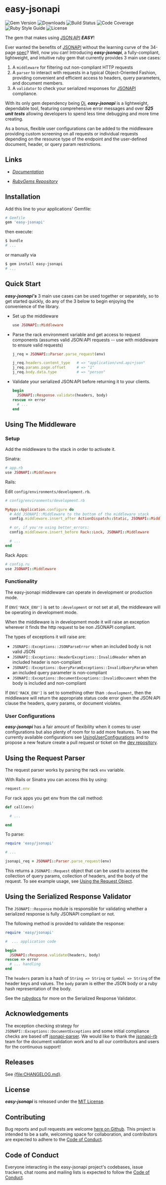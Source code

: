 <!--
# @markup markdown
# @title README
-->

# easy-jsonapi

![Gem Version](https://badge.fury.io/rb/easy-jsonapi.svg)
![Downloads](https://ruby-gem-downloads-badge.herokuapp.com/easy-jsonapi?type=total&color=brightgreen)
![Build Status](https://img.shields.io/travis/Curatess/easy-jsonapi/production)
![Code Coverage](https://img.shields.io/codecov/c/github/curatess/easy-jsonapi)
![Ruby Style Guide](https://img.shields.io/badge/code_style-rubocop-brightgreen.svg)
![License](https://img.shields.io/github/license/Curatess/easy-jsonapi)


The gem that makes using [JSON:API](https://jsonapi.org/) ***EASY***!

Ever wanted the benefits of [JSONAPI](https://jsonapi.org/) without the learning curve of the 34-page [spec](https://jsonapi.org/format/)? Well, now you can! Introducing ***easy-jsonapi***, a fully-compliant, lightweight, and intuitive ruby gem that currently provides 3 main use cases:

1. A `middleware` for filtering out non-compliant HTTP requests
2. A `parser` to interact with requests in a typical Object-Oriented Fashion, providing convenient and efficient access to headers, query parameters, and document members.
3. A `validator` to check your serialized responses for [JSONAPI](https://jsonapi.org/) compliance.

With its only gem dependency being [Oj](https://github.com/ohler55/oj), ***easy-jsonapi*** is a lightweight, dependable tool, featuring comprehensive error messages and over ***525 unit tests*** allowing developers to spend less time debugging and more time creating.

As a bonus, flexible user configurations can be added to the middleware providing custom screening on all requests or individual requests depending on the resource type of the endpoint and the user-defined document, header, or query param restrictions.

## Links

- [*Documentation*](https://rubydoc.info/github/Curatess/easy-jsonapi/production)

- [*RubyGems* *Repository*](https://rubygems.org/search?query=easy-jsonapi)

## Installation

Add this line to your applications' Gemfile:

```bash
# Gemfile
gem 'easy-jsonapi'
```

then execute:

```bash
$ bundle
# ...
```

or manually via

```bash
$ gem install easy-jsonapi
# ...
```

## Quick Start

***easy-jsonapi's*** 3 main use cases can be used together or separately, so to get started quickly, do any of the 3 below to begin enjoying the convenience of the library.

- Set up the middleware

    ```ruby
    use JSONAPI::Middleware
    ```

- Parse the rack environment variable and get access to request components (assumes valid JSON:API requests -- use with middleware to ensure valid requests)

    ```ruby
    j_req = JSONAPI::Parser.parse_request(env)

    j_req.headers.content_type   # => "application/vnd.api+json"
    j_req.params.page.offset     # => "1"
    j_req.body.data.type         # => "person"
    ```

- Validate your serialized JSON:API before returning it to your clients.

    ```ruby
    begin
      JSONAPI::Response.validate(headers, body)
    rescue => error
      # ...
    end
    ```

## Using The Middleware

### Setup

Add the middleware to the stack in order to activate it.

Sinatra:

```ruby
# app.rb
use JSONAPI::Middleware
```

Rails:

Edit `config/environments/development.rb`.

```ruby
# config/environments/development.rb

MyApp::Application.configure do
  # Add JSONAPI::Middleware to the bottom of the middleware stack
  config.middleware.insert_after ActionDispatch::Static, JSONAPI::Middleware

  # or, if you're using better_errors:
  config.middleware.insert_before Rack::Lock, JSONAPI::Middleware

  # ...
end
```

Rack Apps:

```ruby
# config.ru
use JSONAPI::Middleware
```

### Functionality

The easy-jsonapi middleware can operate in development or production mode.

If `ENV['RACK_ENV']` is set to `:development` or not set at all, the middleware will be operating in development mode.

When the middleware is in development mode it will raise an exception wherever it finds the http request to be non JSONAPI compliant.

The types of exceptions it will raise are:

- `JSONAPI::Exceptions::JSONParseError` when an included body is not valid JSON
- `JSONAPI::Exceptions::HeaderExceptions::InvalidHeader` when an included header is non-compliant
- `JSONAPI::Exceptions::QueryParamExceptions::InvalidQueryParam` when an included query parameter is non-compliant
- `JSONAPI::Exceptions::DocumentExceptions::InvalidDocument` when the body is included and non-compliant

If `ENV['RACK_ENV']` is set to something other than  `:development`, then the middleware will return the appropriate status code error given the JSON:API clause the headers, query params, or document violates.

### User Configurations

***easy-jsonapi*** has a fair amount of flexibility when it comes to user configurations but also plenty of room for to add more features. To see the currently available configurations see [UsingUserConfigurations](https://github.com/Curatess/easy-jsonapi/blob/production/docs/UsingUserConfigurations.md) and to propose a new feature create a pull request or ticket on the [dev repository](https://github.com/Curatess/easy-jsonapi/tree/dev).

## Using the Request Parser

The request parser works by parsing the rack `env` variable.

With Rails or Sinatra you can access this by using:

```ruby
request.env
```

For rack apps you get env from the call method:

```ruby
def call(env)

  # ...

end
```

To parse:

```ruby
require 'easy/jsonapi'

# ...

jsonapi_req = JSONAPI::Parser.parse_request(env)
```

This returns a `JSONAPI::Request` object that can be used to access the collection of query params, collection of headers, and the body of the request. To see example usage, see [Using the Request Object](https://github.com/Curatess/easy-jsonapi/blob/production/docs/UsingTheRequestObject.md).

## Using the Serialized Response Validator

The `JSONAPI::Response` module is responsible for validating whether a serialized response is fully JSONAPI compliant or not.

The following method is provided to validate the response:

```ruby
require 'easy/jsonapi'

#  ... application code

begin
  JSONAPI::Response.validate(headers, body)
rescue => error
  # ... handling
end
```

The `headers` param is a hash of `String => String` or `Symbol => String` of the header keys and values.
The `body` param is either the JSON body or a ruby hash representation of the body.

See the [rubydocs](https://rubydoc.info/github/Curatess/easy-jsonapi/proudction) for more on the Serialized Response Validator.

## Acknowledgements

The exception checking strategy for `JSONAPI::Exceptions::DocumentExceptions` and some initial compliance checks are based off [jsonapi-parser](https://github.com/jsonapi-rb/jsonapi-parser). We would like to thank the [jsonapi-rb](https://github.com/jsonapi-rb) team for the document validation work and to all our contributors and users for the continuous support!

## Releases

See [{file:CHANGELOG.md}](https://github.com/Curatess/easy-jsonapi/blob/production/CHANGELOG.md).

## License

***easy-jsonapi*** is released under the [MIT License](http://www.opensource.org/licenses/MIT).

## Contributing

Bug reports and pull requests are welcome [here on Github](https://github.com/Curatess/easy-jsonapi). This project is intended to be a safe, welcoming space for collaboration, and contributors are expected to adhere to the [Code of Conduct](https://github.com/Curatess/easy-jsonapi/blob/production/CODE_OF_CONDUCT.md).

## Code of Conduct

Everyone interacting in the easy-jsonapi project's codebases, issue trackers, chat rooms and mailing lists is expected to follow the [Code of Conduct](https://github.com/Curatess/easy-jsonapi/blob/production/CODE_OF_CONDUCT.md).
